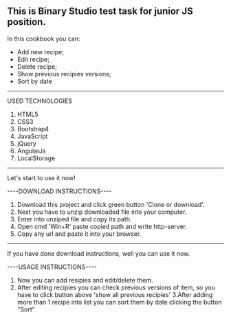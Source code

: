 This is Binary Studio test task for junior JS position.
-----------------------------------------------------------------------------
In this cookbook you can: 
- Add new recipe; 
- Edit recipe; 
- Delete recipe; 
- Show previous recipies versions;
- Sort by date
-----------------------------------------------------------------------------

 USED TECHNOLOGIES
1. HTML5
2. CSS3
3. Bootstrap4
4. JavaScript
5. jQuery
6. AngularJs
7. LocalStorage
-----------------------------------------------------------------------------
Let's start to use it now!

----DOWNLOAD INSTRUCTIONS----
1. Download this project and click green button 'Clone or download'.
2. Next you have to unzip downloaded file into your computer.
3. Enter into unziped file and copy its path.
4. Open cmd 'Win+R' paste copied path and write http-server.
5. Copy any url and paste it into your browser.
-----------------------------------------------------------------------------

If you have done download instructions, well you can use it now.

----USAGE INSTRUCTIONS----

1. Now you can add resipies and edit/delete them.
2. After editing recipies you can check previous versions of item, so you have to click button above 'show all previous recipies'
3.After adding more than 1 recipe into list you can sort them by date clicking the button "Sort" 

